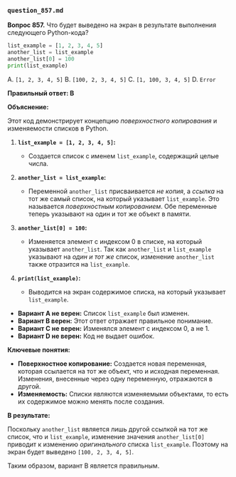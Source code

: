 ### `question_857.md`

**Вопрос 857.** Что будет выведено на экран в результате выполнения следующего Python-кода?

```python
list_example = [1, 2, 3, 4, 5]
another_list = list_example
another_list[0] = 100
print(list_example)
```

A.  `[1, 2, 3, 4, 5]`
B.  `[100, 2, 3, 4, 5]`
C.  `[1, 100, 3, 4, 5]`
D.  `Error`

**Правильный ответ: B**

**Объяснение:**

Этот код демонстрирует концепцию *поверхностного копирования* и изменяемости списков в Python.

1.  **`list_example = [1, 2, 3, 4, 5]`:**
    *   Создается список с именем `list_example`, содержащий целые числа.

2.  **`another_list = list_example`:**
    *   Переменной `another_list` присваивается *не копия*, а *ссылка* на тот же самый список, на который указывает `list_example`. Это называется *поверхностным копированием*.  Обе переменные теперь указывают на один и тот же объект в памяти.

3.  **`another_list[0] = 100`:**
    *   Изменяется элемент с индексом 0 в списке, на который указывает `another_list`. Так как `another_list` и `list_example` указывают на *один и тот же* список, изменение `another_list` также отразится на `list_example`.

4.  **`print(list_example)`:**
    *   Выводится на экран содержимое списка, на который указывает `list_example`.

*   **Вариант A не верен:** Список `list_example` был изменен.
*   **Вариант B верен:** Этот ответ отражает правильное понимание.
*   **Вариант C не верен:**  Изменялся элемент с индексом 0, а не 1.
*   **Вариант D не верен:** Код не выдает ошибок.

**Ключевые понятия:**

*   **Поверхностное копирование:** Создается новая переменная, которая ссылается на тот же объект, что и исходная переменная. Изменения, внесенные через одну переменную, отражаются в другой.
*   **Изменяемость:** Списки являются изменяемыми объектами, то есть их содержимое можно менять после создания.

**В результате:**

Поскольку `another_list` является лишь другой ссылкой на тот же список, что и `list_example`, изменение значения `another_list[0]` приводит к изменению *оригинального* списка `list_example`. Поэтому на экран будет выведено `[100, 2, 3, 4, 5]`.

Таким образом, вариант B является правильным.
